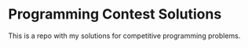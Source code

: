 # Programming Contest Solutions

This is a repo with my solutions for competitive programming problems.
